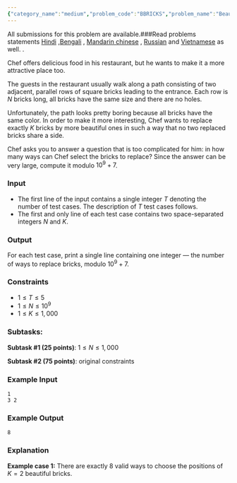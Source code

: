 ```yaml
---
{"category_name":"medium","problem_code":"BBRICKS","problem_name":"Beautiful Bricks","languages_supported":{"0":"C","1":"CPP14","2":"JAVA","3":"PYTH","4":"PYTH 3.6","5":"PYPY","6":"CS2","7":"PAS fpc","8":"PAS gpc","9":"RUBY","10":"PHP","11":"GO","12":"NODEJS","13":"HASK","14":"rust","15":"SCALA","16":"swift","17":"D","18":"PERL","19":"FORT","20":"WSPC","21":"ADA","22":"CAML","23":"ICK","24":"BF","25":"ASM","26":"CLPS","27":"PRLG","28":"ICON","29":"SCM qobi","30":"PIKE","31":"ST","32":"NICE","33":"LUA","34":"BASH","35":"NEM","36":"LISP sbcl","37":"LISP clisp","38":"SCM guile","39":"JS","40":"ERL","41":"TCL","42":"kotlin","43":"PERL6","44":"TEXT","45":"SCM chicken","46":"PYP3","47":"CLOJ","48":"COB","49":"FS"},"max_timelimit":1,"source_sizelimit":50000,"problem_author":"neutron_byte","problem_tester":null,"date_added":"14-09-2018","tags":{"0":"combinatorics","1":"dynamic","2":"neutron_byte","3":"oct18"},"editorial_url":"https://discuss.codechef.com/problems/BBRICKS","time":{"view_start_date":1540027803,"submit_start_date":1540027803,"visible_start_date":1540027803,"end_date":1735669800},"is_direct_submittable":false,"layout":"problem"}
---
```

<span class="solution-visible-txt">All submissions for this problem are available.</span>###Read problems statements [Hindi](http://www.codechef.com/download/translated/OCT18/hindi/BBRICKS.pdf) ,[Bengali](http://www.codechef.com/download/translated/OCT18/bengali/BBRICKS.pdf) , [Mandarin chinese](http://www.codechef.com/download/translated/OCT18/mandarin/BBRICKS.pdf) , [Russian](http://www.codechef.com/download/translated/OCT18/russian/BBRICKS.pdf) and [Vietnamese](http://www.codechef.com/download/translated/OCT18/vietnamese/BBRICKS.pdf) as well.
.

Chef offers delicious food in his restaurant, but he wants to make it a more attractive place too.

The guests in the restaurant usually walk along a path consisting of two adjacent, parallel rows of square bricks leading to the entrance. Each row is $N$ bricks long, all bricks have the same size and there are no holes.

Unfortunately, the path looks pretty boring because all bricks have the same color. In order to make it more interesting, Chef wants to replace exactly $K$ bricks by more beautiful ones in such a way that no two replaced bricks share a side.

Chef asks you to answer a question that is too complicated for him: in how many ways can Chef select the bricks to replace? Since the answer can be very large, compute it modulo $10^9 + 7$.

### Input
- The first line of the input contains a single integer $T$ denoting the number of test cases. The description of $T$ test cases follows.
- The first and only line of each test case contains two space-separated integers $N$ and $K$.

### Output
For each test case, print a single line containing one integer — the number of ways to replace bricks, modulo $10^9 + 7$.

### Constraints
- $1 \le T \le 5$
- $1 \le N \le 10^9$
- $1 \le K \le 1,000$

### Subtasks:
**Subtask #1 (25 points)**: $1 \le N \le 1,000$ 

**Subtask #2 (75 points)**: original constraints

### Example Input
```
1
3 2
```

### Example Output
```
8
```

### Explanation
**Example case 1:** There are exactly $8$ valid ways to choose the positions of $K = 2$ beautiful bricks.
